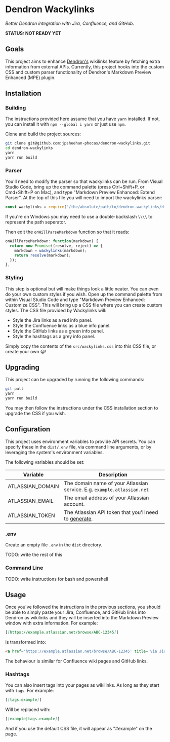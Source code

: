 # Dendron Wackylinks

_Better Dendron integration with Jira, Confluence, and GitHub._

**STATUS: NOT READY YET**

## Goals

This project aims to enhance [Dendron's](https://dendron.so) wikilinks feature by fetching extra information from external APIs. Currently, this project hooks into the custom CSS and custom parser functionality of Dendron's Markdown Preview Enhanced (MPE) plugin.

## Installation

### Building

The instructions provided here assume that you have `yarn` installed. If not, you can install it with `npm --global i yarn` or just use `npm`.

Clone and build the project sources:

```bash
git clone git@github.com:jpsheehan-phocas/dendron-wackylinks.git
cd dendron-wackylinks
yarn
yarn run build
```

### Parser

You'll need to modify the parser so that wackylinks can be run. From Visual Studio Code, bring up the command palette (press Ctrl+Shift+P, or Cmd+Shift+P on Mac), and type "Markdown Preview Enhanced: Extend Parser".
At the top of this file you will need to import the wackylinks parser:

```javascript
const wackylinks = require("/the/absolute/path/to/dendron-wackylinks/dist/wackylinks.js").default;
```

If you're on Windows you may need to use a double-backslash `\\\\` to represent the path seperator.

Then edit the `onWillParseMarkdown` function so that it reads:

```javascript
onWillParseMarkdown: function(markdown) {
  return new Promise((resolve, reject) => {
    markdown = wackylinks(markdown);
    return resolve(markdown);
  });
},
```

### Styling

This step is optional but will make things look a little neater. You can even do your own custom styles if you wish.
Open up the command palette from within Visual Studio Code and type "Markdown Preview Enhanced: Customize CSS".
This will bring up a CSS file where you can create custom styles.
The CSS file provided by Wackylinks will:

- Style the Jira links as a red info panel.
- Style the Confluence links as a blue info panel.
- Style the GitHub links as a green info panel.
- Style the hashtags as a grey info panel.

Simply copy the contents of the `src/wackylinks.css` into this CSS file, or create your own 😀!

## Upgrading

This project can be upgraded by running the following commands:

```bash
git pull
yarn
yarn run build
```

You may then follow the instructions under the CSS installation section to upgrade the CSS if you wish.

## Configuration

This project uses environment variables to provide API secrets. You can specify these in the `dist/.env` file, via command line arguments, or by leveraging the system's environment variables.

The following variables should be set:

| Variable         | Description                                                                                                          |
| ---------------- | -------------------------------------------------------------------------------------------------------------------- |
| ATLASSIAN_DOMAIN | The domain name of your Atlassian service. E.g. `example.atlassian.net`                                              |
| ATLASSIAN_EMAIL  | The email address of your Atlassian account.                                                                         |
| ATLASSIAN_TOKEN  | The Atlassian API token that you'll need to [generate](https://id.atlassian.com/manage-profile/security/api-tokens). |

### .env

Create an empty file `.env` in the `dist` directory.

TODO: write the rest of this

### Command Line

TODO: write instructions for bash and powershell

## Usage

Once you've followed the instructions in the previous sections, you should be able to simply paste your Jira, Confluence, and GitHub links into Dendron as wikilinks and they will be inserted into the Markdown Preview window with extra information.
For example:

```markdown
[[https://example.atlassian.net/browse/ABC-12345]]
```

Is transformed into:

```markdown
<a href='https://example.atlassian.net/browse/ABC-12345' title='via Jira' class='jira-ticket'>ABC-12345: My Fake Ticket Title</a>
```

The behaviour is similar for Confluence wiki pages and GitHub links.

### Hashtags

You can also insert tags into your pages as wikilinks. As long as they start with `tags`.
For example:

```markdown
[[tags.example]]
```

Will be replaced with:

```markdown
[[example|tags.example]]
```

And if you use the default CSS file, it will appear as "#example" on the page.
